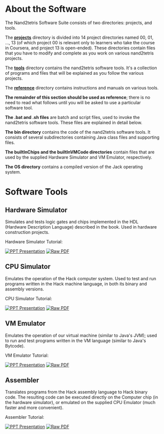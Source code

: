 # About the Software
The Nand2tetris Software Suite consists of two directories: projects, and tools.

The [**projects**](https://github.com/vovie000/Nand2Tetris/tree/main/Software/projects) directory is divided into 14 project directories named 00, 01, ..., 13 (of which project 00 is relevant only to learners who take the course in Coursera, and project 13 is open-ended). These directories contain files that you have to modify and complete as you work on various nand2tetris projects.

The [**tools**](https://github.com/vovie000/Nand2Tetris/tree/main/Software/tools) directory contains the nand2tetris software tools. It's a collection of programs and files that will be explained as you follow the various projects.

The [**reference**](https://github.com/vovie000/Nand2Tetris/tree/main/Software/reference) directory contains instructions and manuals on various tools.

**The remainder of this section should be used as reference**; there is no need to read what follows until you will be asked to use a particular software tool.

**The .bat and .sh files** are batch and script files, used to invoke the nand2tetris software tools. These files are explained in detail below.

**The bin directory** contains the code of the nand2tetris software tools. It consists of several subdirectories containing Java class files and supporting files.

**The builtInChips and the builtInVMCode directories** contain files that are used by the supplied Hardware Simulator and VM Emulator, respectively.

**The OS directory** contains a compiled version of the Jack operating system.

# Software Tools
## Hardware Simulator
Simulates and tests logic gates and chips implemented in the HDL (Hardware Description Language) described in the book. Used in hardware construction projects.

Hardware Simulator Tutorial:

[![][ppt]](https://github.com/vovie000/Nand2Tetris/blob/main/Software/reference/Hardware%20Simulator%20Tutorial.pdf)
[![][pdf]](https://github.com/vovie000/Nand2Tetris/blob/main/Software/reference/Hardware%20Simulator%20Tutorial.pdf)

[ppt]: https://github.com/vovie000/Nand2Tetris/raw/main/misc/Icons/PowerPoint.png "PPT Presentation"

[pdf]: https://github.com/vovie000/Nand2Tetris/raw/main/misc/Icons/pdf.png "Raw PDF"

## CPU Simulator
Emulates the operation of the Hack computer system. Used to test and run programs written in the Hack machine language, in both its binary and assembly versions.

CPU Simulator Tutorial:

[![][ppt]](https://github.com/vovie000/Nand2Tetris/blob/main/Software/reference/CPU%20Emulator%20Tutorial.ppt)
[![][pdf]](https://github.com/vovie000/Nand2Tetris/blob/main/Software/reference/CPU%20Emulator%20Tutorial.pdf)

[ppt]: https://github.com/vovie000/Nand2Tetris/raw/main/misc/Icons/PowerPoint.png "PPT Presentation"

[pdf]: https://github.com/vovie000/Nand2Tetris/raw/main/misc/Icons/pdf.png "Raw PDF"

## VM Emulator
Emulates the operation of our virtual machine (similar to Java's JVM); used to run and test programs written in the VM language (similar to Java's Bytcode).

VM Emulator Tutorial:

[![][ppt]](https://github.com/vovie000/Nand2Tetris/blob/main/Software/reference/VM%20Emulator%20Tutorial.ppt)
[![][pdf]](https://github.com/vovie000/Nand2Tetris/blob/main/Software/reference/VM%20Emulator%20Tutorial.pdf)

[ppt]: https://github.com/vovie000/Nand2Tetris/raw/main/misc/Icons/PowerPoint.png "PPT Presentation"

[pdf]: https://github.com/vovie000/Nand2Tetris/raw/main/misc/Icons/pdf.png "Raw PDF"

## Assembler
Translates programs from the Hack assembly language to Hack binary code. The resulting code can be executed directly on the Computer chip (in the hardware simulator), or emulated on the supplied CPU Emulator (much faster and more convenient).

Assembler Tutorial:

[![][ppt]](https://github.com/vovie000/Nand2Tetris/blob/main/Software/reference/Assembler%20Tutorial.ppt)
[![][pdf]](https://github.com/vovie000/Nand2Tetris/blob/main/Software/reference/Assembler%20Tutorial.pdf)

[ppt]: https://github.com/vovie000/Nand2Tetris/raw/main/misc/Icons/PowerPoint.png "PPT Presentation"

[pdf]: https://github.com/vovie000/Nand2Tetris/raw/main/misc/Icons/pdf.png "Raw PDF"




